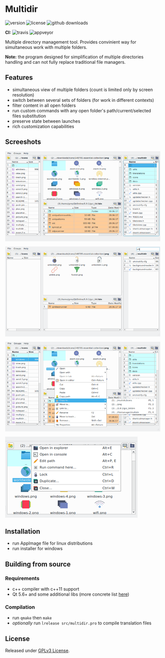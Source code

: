 # Multidir

![version](https://img.shields.io/github/release/OneMoreGres/multidir.svg)
![license](https://img.shields.io/github/license/OneMoreGres/multidir.svg)
![github downloads](https://img.shields.io/github/downloads/OneMoreGres/multidir/latest/total.svg)

**CI:** ![travis](https://img.shields.io/travis/OneMoreGres/multidir.svg)
![appveyor](https://img.shields.io/appveyor/ci/OneMoreGres/multidir.svg)


Multiple directory management tool.
Provides convinient way for simultaneous work with multiple folders.

**Note:** the program designed for simplification of multiple directories handling and can not fully
replace traditional file managers.

## Features

* simultaneous view of multiple folders (count is limited only by screen resolution)
* switch between several sets of folders (for work in different contexts)
* filter content in all open folders
* run custom commands with any open folder's path/current/selected files substitution
* preserve state between launches
* rich customization capabilities

## Screeshots

![main](docs/main.png)

![filter](docs/filter.png)

![fileMenu](docs/fileMenu.png)

![groupMenu](docs/groupMenu.png)


## Installation

* run AppImage file for linux distributions
* run installer for windows

## Building from source

### Requirements

* c++ compiler with c++11 support
* Qt 5.6+ and some additional libs (more concrete list [here](utils/precise/prepare.sh))

### Compilation

* run `qmake` then `make`
* *optionally* run `lrelease src/multidir.pro` to compile translation files

## License

Released under [GPLv3 License](LICENSE.md).
